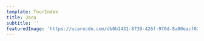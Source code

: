 ```yaml
---
template: TourIndex
title: Jaco
subtitle: ''
featuredImage: 'https://ucarecdn.com/db0b1431-8739-426f-970d-8a80eacf02ef/-/preview/-/rotate/270/'
---
```

